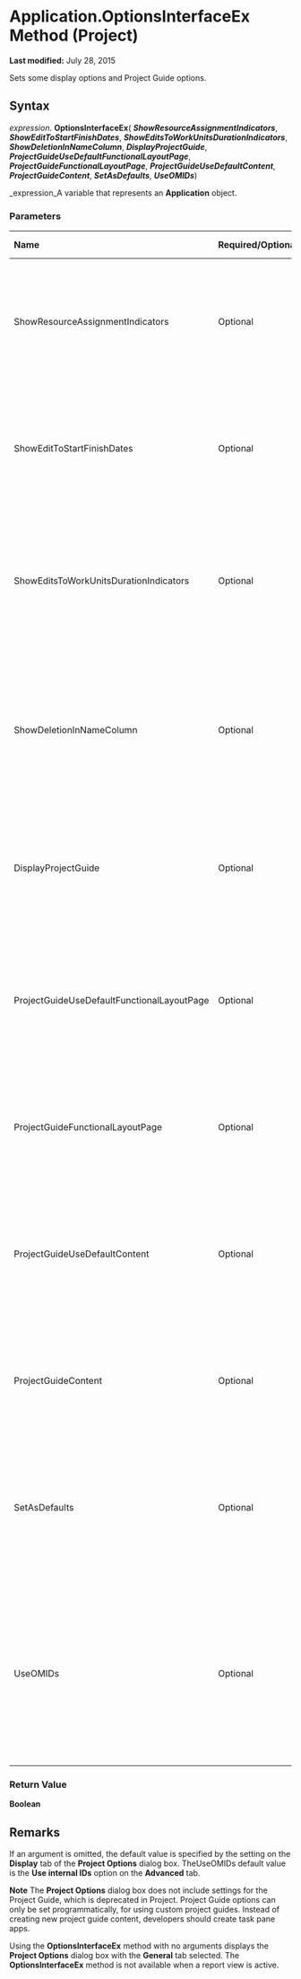 
# Application.OptionsInterfaceEx Method (Project)

 **Last modified:** July 28, 2015

Sets some display options and Project Guide options.

## Syntax

 _expression_. **OptionsInterfaceEx**( **_ShowResourceAssignmentIndicators_**,  **_ShowEditToStartFinishDates_**,  **_ShowEditsToWorkUnitsDurationIndicators_**,  **_ShowDeletionInNameColumn_**,  **_DisplayProjectGuide_**,  **_ProjectGuideUseDefaultFunctionalLayoutPage_**,  **_ProjectGuideFunctionalLayoutPage_**,  **_ProjectGuideUseDefaultContent_**,  **_ProjectGuideContent_**,  **_SetAsDefaults_**,  **_UseOMIDs_**)

 _expression_A variable that represents an  **Application** object.


### Parameters



|**Name**|**Required/Optional**|**Data Type**|**Description**|
|:-----|:-----|:-----|:-----|
|ShowResourceAssignmentIndicators|Optional| **Boolean**| **True** if Project displays indicators and options buttons for resource assignments. The default value is **False**.|
|ShowEditToStartFinishDates|Optional| **Boolean**| **True** if Project displays actions on the undo stack for edits to start and finish dates. The default value is **False**.|
|ShowEditsToWorkUnitsDurationIndicators|Optional| **Boolean**| **True** if Project displays actions on the undo stack for edits to duration, work, or units. The default value is **False**.|
|ShowDeletionInNameColumn|Optional| **Boolean**| **True** if Project displays actions on the undo stack upon deletion of a value in the **Task Name** or **Resource Name** field. The default value is **False**.|
|DisplayProjectGuide|Optional| **Boolean**| **True** if the Project Guide should be shown by default on startup and for all new projects. The default value is **False**.|
|ProjectGuideUseDefaultFunctionalLayoutPage|Optional| **Boolean**| **True** if the Project Guide uses default content. **False** if you want to use custom content for the Project Guide. The default value is **True**.|
|ProjectGuideFunctionalLayoutPage|Optional| **String**|The URL or path and file name for the XML file used for custom content in the  **Project Guide**.|
|ProjectGuideUseDefaultContent|Optional| **Boolean**| **True** if the **Project Guide** uses default content. **False** if you want to use custom content for the Project Guide. The default value is **True**.|
|ProjectGuideContent|Optional| **String**|The URL or path and file name for the XML file used for custom content in the Project Guide.|
|SetAsDefaults|Optional| **Boolean**| **True** if the Project Guide settings for the active project should be used as the default for all new projects. The default value is **False**.|
|UseOMIDs|Optional| **Variant**| **True** if Project uses internal IDs to match different-language or renamed Organizer items between projects. The default is **True**. See also the  ** [UseOMIDs](15339e09-0b65-d939-df47-eb538dee7c38.md)** property.|

### Return Value

 **Boolean**


## Remarks

If an argument is omitted, the default value is specified by the setting on the  **Display** tab of the **Project Options** dialog box. TheUseOMIDs default value is the **Use internal IDs** option on the **Advanced** tab.


 **Note**  The  **Project Options** dialog box does not include settings for the Project Guide, which is deprecated in Project. Project Guide options can only be set programmatically, for using custom project guides. Instead of creating new project guide content, developers should create task pane apps.

Using the  **OptionsInterfaceEx** method with no arguments displays the **Project Options** dialog box with the **General** tab selected. The **OptionsInterfaceEx** method is not available when a report view is active.

